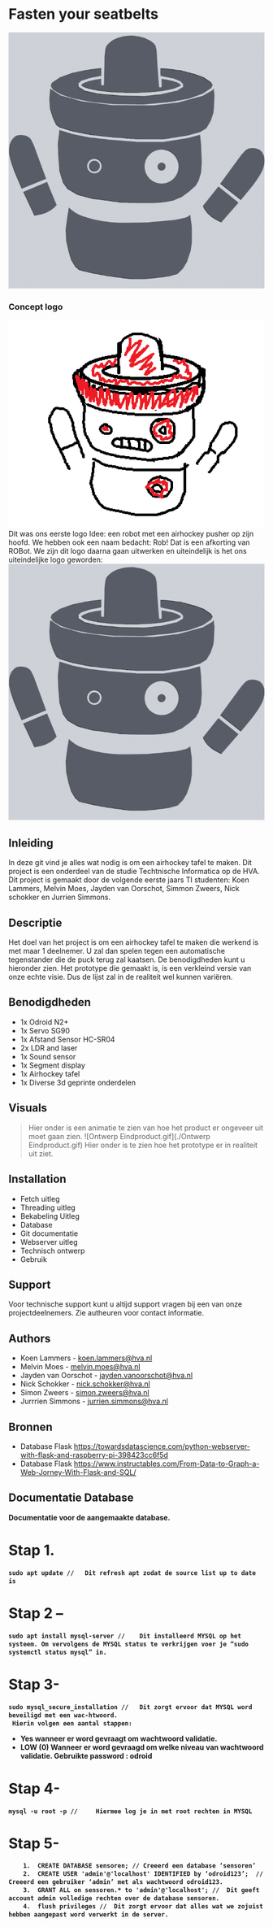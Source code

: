 # Fasten your seatbelts
![image](assets/images/printlogo.png)
### Concept logo
![image](assets/images/conceptlogo.png)
Dit was ons eerste logo Idee: een robot met een airhockey pusher op zijn hoofd. We hebben ook een naam bedacht: Rob! Dat is een afkorting van ROBot. We zijn dit logo daarna gaan uitwerken en uiteindelijk is het ons uiteindelijke logo geworden:
![image](assets/images/printlogo.png)

## Inleiding
In deze git vind je alles wat nodig is om een airhockey tafel te maken. Dit project is een onderdeel van de studie Techtnische Informatica op de HVA. Dit project is gemaakt door de volgende eerste jaars TI studenten: Koen Lammers, Melvin Moes, Jayden van Oorschot, Simmon Zweers, Nick schokker en Jurrien Simmons.

## Descriptie
Het doel van het project is om een airhockey tafel te maken die werkend is met maar 1 deelnemer. U zal dan spelen tegen een automatische tegenstander die de puck terug zal kaatsen. De benodigdheden kunt u hieronder zien. Het prototype die gemaakt is, is een verkleind versie van onze echte visie. Dus de lijst zal in de realiteit wel kunnen variëren.

## Benodigdheden
- 1x Odroid N2+
- 1x Servo SG90
- 1x Afstand Sensor HC-SR04
- 2x LDR and laser
- 1x Sound sensor
- 1x Segment display
- 1x Airhockey tafel
- 1x Diverse 3d geprinte onderdelen

## Visuals
> Hier onder is een animatie te zien van hoe het product er ongeveer uit moet gaan zien.
![Ontwerp Eindproduct.gif](./Ontwerp Eindproduct.gif)
> Hier onder is te zien hoe het prototype er in realiteit uit ziet.


## Installation
- Fetch uitleg
- Threading uitleg
- Bekabeling Uitleg
- Database
- Git documentatie
- Webserver uitleg
- Technisch ontwerp
- Gebruik

## Support
Voor technische support kunt u altijd support vragen bij een van onze projectdeelnemers. Zie autheuren voor contact informatie.

## Authors
- Koen Lammers        -   koen.lammers@hva.nl
- Melvin Moes         -   melvin.moes@hva.nl
- Jayden van Oorschot -   jayden.vanoorschot@hva.nl
- Nick Schokker       -   nick.schokker@hva.nl
- Simon Zweers        -   simon.zweers@hva.nl
- Jurrrien Simmons    -   jurrien.simmons@hva.nl


## Bronnen
- Database Flask
https://towardsdatascience.com/python-webserver-with-flask-and-raspberry-pi-398423cc6f5d
- Database Flask
https://www.instructables.com/From-Data-to-Graph-a-Web-Jorney-With-Flask-and-SQL/

## Documentatie Database
<b> Documentatie voor de aangemaakte database.

#    Stap 1.
    sudo apt update //   Dit refresh apt zodat de source list up to date is

#    Stap 2 –
    sudo apt install mysql-server //    Dit installeerd MYSQL op het systeem. Om vervolgens de MYSQL status te verkrijgen voer je “sudo systemctl status mysql” in.

#    Stap 3-
    sudo mysql_secure_installation //   Dit zorgt ervoor dat MYSQL word beveiligd met een wac-htwoord.
     Hierin volgen een aantal stappen:
-    Yes wanneer er word gevraagt om wachtwoord validatie.
-    LOW (0) Wanneer er word gevraagd om welke niveau van wachtwoord validatie.
     Gebruikte password : odroid  

#    Stap 4-
    mysql -u root -p //     Hiermee log je in met root rechten in MYSQL

#    Stap 5-
        1.	CREATE DATABASE sensoren; // Creeerd een database ‘sensoren’
        2.	CREATE USER 'admin'@'localhost' IDENTIFIED by ‘odroid123’;  // Creeerd een gebruiker ‘admin’ met als wachtwoord odroid123.
        3.	GRANT ALL on sensoren.* to 'admin'@'localhost'; //  Dit geeft account admin volledige rechten over de database sensoren.
        4.	flush privileges //  Dit zorgt ervoor dat alles wat we zojuist hebben aangepast word verwerkt in de server.


